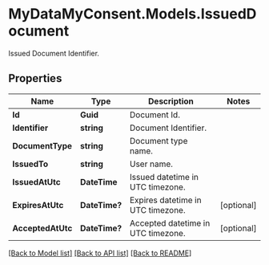 # MyDataMyConsent.Models.IssuedDocument
Issued Document Identifier.

## Properties

Name | Type | Description | Notes
------------ | ------------- | ------------- | -------------
**Id** | **Guid** | Document Id. | 
**Identifier** | **string** | Document Identifier. | 
**DocumentType** | **string** | Document type name. | 
**IssuedTo** | **string** | User name. | 
**IssuedAtUtc** | **DateTime** | Issued datetime in UTC timezone. | 
**ExpiresAtUtc** | **DateTime?** | Expires datetime in UTC timezone. | [optional] 
**AcceptedAtUtc** | **DateTime?** | Accepted datetime in UTC timezone. | [optional] 

[[Back to Model list]](../README.md#documentation-for-models) [[Back to API list]](../README.md#documentation-for-api-endpoints) [[Back to README]](../README.md)

